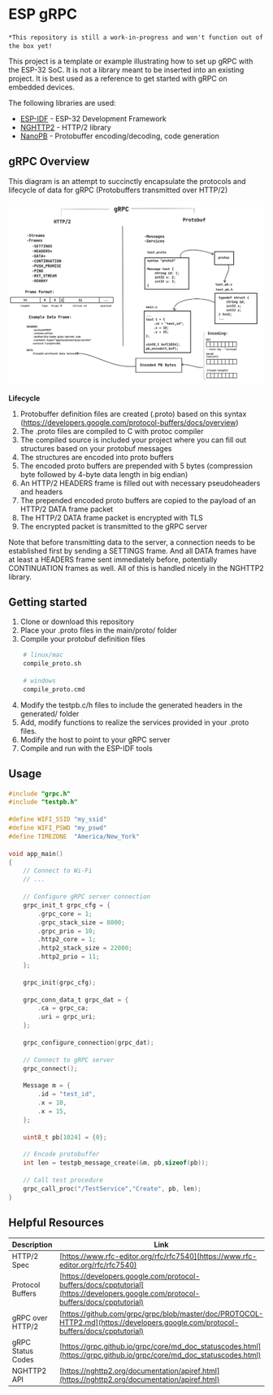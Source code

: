 # ESP gRPC

` *This repository is still a work-in-progress and won't function out of the box yet! `

This project is a template or example illustrating how to set up gRPC with the ESP-32 SoC. It is not a library meant to be inserted into an existing project. It is best used as a reference to get started with gRPC on embedded devices.

The following libraries are used:

- [ESP-IDF](https://github.com/espressif/esp-idf) - ESP-32 Development Framework
- [NGHTTP2](https://nghttp2.org/) - HTTP/2 library
- [NanoPB](https://github.com/nanopb/nanopb) - Protobuffer encoding/decoding, code generation

## gRPC Overview

This diagram is an attempt to succinctly encapsulate the protocols and lifecycle of data for gRPC (Protobuffers transmitted over HTTP/2)

![](diagram.png)

**Lifecycle**

1. Protobuffer definition files are created (.proto) based on this syntax (https://developers.google.com/protocol-buffers/docs/overview)
2. The .proto files are compiled to C with protoc compiler
3. The compiled source is included your project where you can fill out structures based on your protobuf messages
4. The structures are encoded into proto buffers
5. The encoded proto buffers are prepended with 5 bytes (compression byte followed by 4-byte data length in big endian)
6. An HTTP/2 HEADERS frame is filled out with necessary pseudoheaders and headers
7. The prepended encoded proto buffers are copied to the payload of an HTTP/2 DATA frame packet
8. The HTTP/2 DATA frame packet is encrypted with TLS
9. The encrypted packet is transmitted to the gRPC server

Note that before transmitting data to the server, a connection needs to be established first by sending a SETTINGS frame. And all DATA frames have at least a HEADERS frame sent immediately before, potentially CONTINUATION frames as well. All of this is handled nicely in the NGHTTP2 library.

## Getting started

1. Clone or download this repository
2. Place your .proto files in the main/proto/ folder
3. Compile your protobuf definition files
```bash
    # linux/mac
    compile_proto.sh

    # windows
    compile_proto.cmd
```
4. Modify the testpb.c/h files to include the generated headers in the generated/ folder
5. Add, modify functions to realize the services provided in your .proto files.
6. Modify the host to point to your gRPC server
7. Compile and run with the ESP-IDF tools

## Usage

```C
#include "grpc.h"
#include "testpb.h"

#define WIFI_SSID "my_ssid"
#define WIFI_PSWD "my_pswd"
#define TIMEZONE  "America/New_York"

void app_main()
{
    // Connect to Wi-Fi
    // ...
    
    // Configure gRPC server connection
    grpc_init_t grpc_cfg = {
        .grpc_core = 1;
        .grpc_stack_size = 8000;
        .grpc_prio = 10;
        .http2_core = 1;
        .http2_stack_size = 22000;
        .http2_prio = 11;
    };

    grpc_init(grpc_cfg);

    grpc_conn_data_t grpc_dat = {
        .ca = grpc_ca;
        .uri = grpc_uri;
    };

    grpc_configure_connection(grpc_dat);

    // Connect to gRPC server
    grpc_connect();

    Message m = {
        .id = "test_id",
        .x = 10,
        .x = 15,
    };

    uint8_t pb[1024] = {0};

    // Encode protobuffer
    int len = testpb_message_create(&m, pb,sizeof(pb));

    // Call test procedure
    grpc_call_proc("/TestService","Create", pb, len);
}

```

## Helpful Resources

| Description       | Link |
|-------------------|------|
| HTTP/2 Spec       | [https://www.rfc-editor.org/rfc/rfc7540](https://www.rfc-editor.org/rfc/rfc7540) |
| Protocol Buffers  | [https://developers.google.com/protocol-buffers/docs/cpptutorial](https://developers.google.com/protocol-buffers/docs/cpptutorial) |
| gRPC over HTTP/2  | [https://github.com/grpc/grpc/blob/master/doc/PROTOCOL-HTTP2.md](https://developers.google.com/protocol-buffers/docs/cpptutorial) |
| gRPC Status Codes | [https://grpc.github.io/grpc/core/md_doc_statuscodes.html](https://grpc.github.io/grpc/core/md_doc_statuscodes.html) |
| NGHTTP2 API       | [https://nghttp2.org/documentation/apiref.html](https://nghttp2.org/documentation/apiref.html) |
